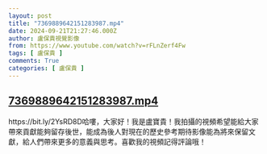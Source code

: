 ```yaml
---
layout: post
title: "7369889642151283987.mp4"
date: 2024-09-21T21:27:46.000Z
author: 盧保貴視覺影像
from: https://www.youtube.com/watch?v=rFLnZerf4Fw
tags: [ 盧保貴 ]
comments: True
categories: [ 盧保貴 ]
---
```

<!--1726954066000-->
[7369889642151283987.mp4](https://www.youtube.com/watch?v=rFLnZerf4Fw)
------

<div>
https://bit.ly/2YsRD8D哈嘍，大家好！我是盧寶貴！我拍攝的視頻希望能給大家帶來貢獻能夠留存後世，能成為後人對現在的歷史參考期待影像能為將來保留文獻，給人們帶來更多的意義與思考。喜歡我的視頻記得評論哦！
</div>
